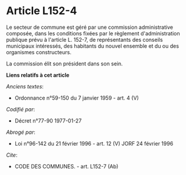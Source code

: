 # Article L152-4

Le secteur de commune est géré par une commission administrative composée, dans les conditions fixées par le règlement
d'administration publique prévu à l'article L. 152-7, de représentants des conseils municipaux intéressés, des habitants du
nouvel ensemble et du ou des organismes constructeurs.

La commission élit son président dans son sein.

**Liens relatifs à cet article**

_Anciens textes_:

  - Ordonnance n°59-150 du 7 janvier 1959 - art. 4 (V)

_Codifié par_:

  - Décret n°77-90 1977-01-27

_Abrogé par_:

  - Loi n°96-142 du 21 février 1996 - art. 12 (V) JORF 24 février 1996

_Cite_:

  - CODE DES COMMUNES. - art. L152-7 (Ab)

